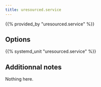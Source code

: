 ```yaml
---
title: uresourced.service
---
```


{{% provided_by "uresourced.service" %}}

## Options

{{% systemd_unit "uresourced.service" %}}

## Additionnal notes

Nothing here.